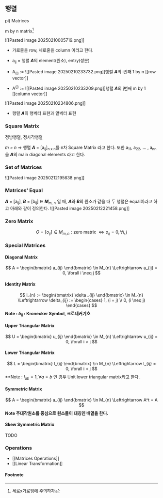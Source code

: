 ## 행렬
pl) Matrices

m by n matrix[^1]


![[Pasted image 20250210005719.png]]

- 가로줄을 row, 세로줄을 column 이라고 한다.
- a<sub>ij</sub> = 행렬 ***A***의 element(원소), entry(성분)
- A<sub>(i)</sub> := ![[Pasted image 20250210233732.png]]행렬 ***A***의 i번째 1 by n [[row vector]]

- A<sup>(j)</sup> := ![[Pasted image 20250210233209.png]]행렬 ***A***의 j번째 m by 1 [[column vector]]

![[Pasted image 20250210234806.png]]

- 행렬 ***A***의 행벡터 표현과 열벡터 표현

### Square Matrix
정방행렬, 정사각행렬

_m = n_ => 행렬 ***A*** = \[a<sub>ij</sub>]<sub>n x n</sub>를 n차 Square Matrix 라고 한다.
또한 a<sub>11</sub>, a<sub>22</sub>, ... , a<sub>nn</sub> 을 ***A***의 main diagonal elements 라고 한다.

### Set of Matrices
![[Pasted image 20250212195638.png]]

### Matrices' Equal
***A*** = \[a<sub>ij</sub>], ***B*** = \[b<sub>ij</sub>] ∈ ***M***<sub>m, n</sub> 일 때, ***A***와 ***B***의 원소가 같을 때 두 행렬은 equal이라고 하고 아래와 같이 정의한다.
![[Pasted image 20250212221458.png]]

### Zero Matrix
$$
O = [o_{ij}] \in M_{m, n} : \text{zero matrix}\
\Leftrightarrow o_{ij} = 0, \forall i,j
$$

### Special Matrices
#### Diagonal Matrix
$$
A = \begin{bmatrix}
a_{ij}
\end{bmatrix}
\in M_{n}
\Leftrightarrow
a_{ij} = 0, \forall i \neq j
$$
#### Identity Matrix
$$
I_{n} := \begin{bmatrix}
\delta _{ij} 
\end{bmatrix}
\in M_{n}
\Leftrightarrow
\delta_{ij} := \begin{cases}
1, (i = j) \\
0, (i \neq j)
\end{cases}
$$
**Note : $\delta_{ij}$ : Kronecker Symbol, 크로네커기호**

#### Upper Triangular Matrix
$$
U = \begin{bmatrix}
u_{ij}
\end{bmatrix} \in M_{n}
\Leftrightarrow
u_{ij} = 0, \forall i > j
$$
#### Lower Triangular Matrix
$$
L = \begin{bmatrix}
l_{ij}
\end{bmatrix} \in M_{n}
\Leftrightarrow
l_{ij} = 0, \forall i < j
$$
**Note : $l_{ab} = 1, \forall a = b$ 인 경우 Unit lower triangular matrix라고 한다. 

#### Symmetric Matrix
$$
A = \begin{bmatrix}
a_{ij}
\end{bmatrix} \in M_{n}
\Leftrightarrow
A^t = A
$$
**Note 주대각원소를 중심으로 원소들이 대칭인 배열을 한다.**

#### Skew Symmetric Matrix
TODO
### Operations
- [[Matrices Operations]]
- [[Linear Transformation]]

#### Footnote
[^1]:세로x가로임에 주의하자